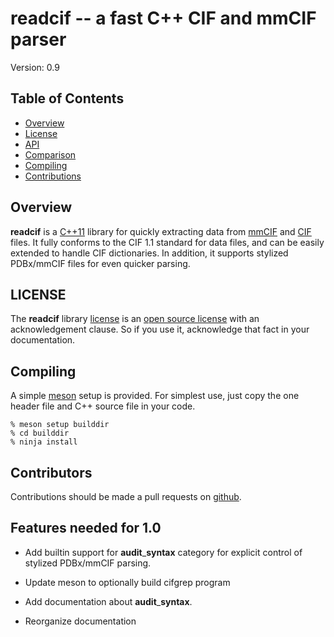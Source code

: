 # readcif -- a fast C++ CIF and mmCIF parser

Version: 0.9

## Table of Contents

* [Overview](#overview)
* [License](#license)
* [API](docs/api.rst)
* [Comparison](docs/compare.rst)
* [Compiling](#compiling)
* [Contributions](#contributions)

## Overview

**readcif** is a [C++11](http://isocpp.org/wiki/faq/cpp11)
library for quickly extracting data
from [mmCIF](http://mmcif.wwpdb.org/)
and [CIF](http://www.iucr.org/resources/cif) files.
It fully conforms to the CIF 1.1 standard for data files,
and can be easily extended to handle CIF dictionaries.
In addition, it supports stylized PDBx/mmCIF files for even
quicker parsing.

## LICENSE

The **readcif** library [license](LICENSE.md) is an
[open source license](https://opensource.org/licenses)
with an acknowledgement clause.
So if you use it, acknowledge that fact in your documentation.

## Compiling

A simple [meson](https://mesonbuild.com/) setup is provided.
For simplest use, just copy the one header file and C++ source
file in your code.
```
% meson setup builddir
% cd builddir
% ninja install
```

## Contributors

Contributions should be made a pull requests on [github](https://github.com).

## Features needed for 1.0

* Add builtin support for **audit**\_**syntax** category 
for explicit control of stylized PDBx/mmCIF parsing.

* Update meson to optionally build cifgrep program

* Add documentation about **audit**\_**syntax**.

* Reorganize documentation

